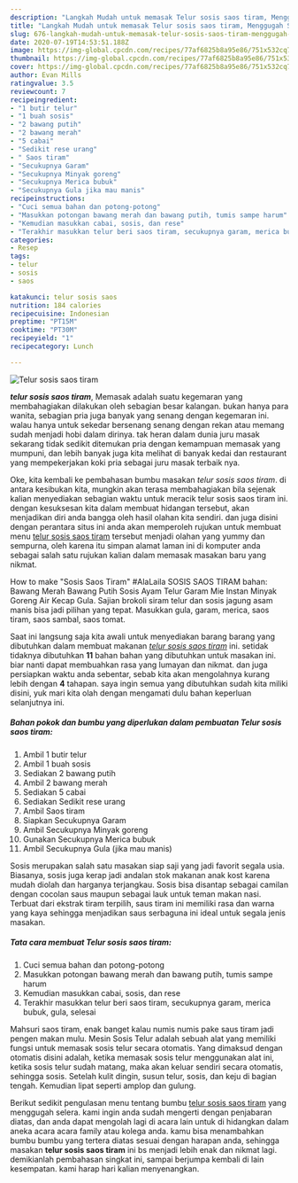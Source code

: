 ```yaml
---
description: "Langkah Mudah untuk memasak Telur sosis saos tiram, Menggugah Selera"
title: "Langkah Mudah untuk memasak Telur sosis saos tiram, Menggugah Selera"
slug: 676-langkah-mudah-untuk-memasak-telur-sosis-saos-tiram-menggugah-selera
date: 2020-07-19T14:53:51.188Z
image: https://img-global.cpcdn.com/recipes/77af6825b8a95e86/751x532cq70/telur-sosis-saos-tiram-foto-resep-utama.jpg
thumbnail: https://img-global.cpcdn.com/recipes/77af6825b8a95e86/751x532cq70/telur-sosis-saos-tiram-foto-resep-utama.jpg
cover: https://img-global.cpcdn.com/recipes/77af6825b8a95e86/751x532cq70/telur-sosis-saos-tiram-foto-resep-utama.jpg
author: Evan Mills
ratingvalue: 3.5
reviewcount: 7
recipeingredient:
- "1 butir telur"
- "1 buah sosis"
- "2 bawang putih"
- "2 bawang merah"
- "5 cabai"
- "Sedikit rese urang"
- " Saos tiram"
- "Secukupnya Garam"
- "Secukupnya Minyak goreng"
- "Secukupnya Merica bubuk"
- "Secukupnya Gula jika mau manis"
recipeinstructions:
- "Cuci semua bahan dan potong-potong"
- "Masukkan potongan bawang merah dan bawang putih, tumis sampe harum"
- "Kemudian masukkan cabai, sosis, dan rese"
- "Terakhir masukkan telur beri saos tiram, secukupnya garam, merica bubuk, gula, selesai"
categories:
- Resep
tags:
- telur
- sosis
- saos

katakunci: telur sosis saos 
nutrition: 184 calories
recipecuisine: Indonesian
preptime: "PT15M"
cooktime: "PT30M"
recipeyield: "1"
recipecategory: Lunch

---
```



![Telur sosis saos tiram](https://img-global.cpcdn.com/recipes/77af6825b8a95e86/751x532cq70/telur-sosis-saos-tiram-foto-resep-utama.jpg)

<b><i>telur sosis saos tiram</i></b>, Memasak adalah suatu kegemaran yang membahagiakan dilakukan oleh sebagian besar kalangan. bukan hanya para wanita, sebagian pria juga banyak yang senang dengan kegemaran ini. walau hanya untuk sekedar bersenang senang dengan rekan atau memang sudah menjadi hobi dalam dirinya. tak heran dalam dunia juru masak sekarang tidak sedikit ditemukan pria dengan kemampuan memasak yang mumpuni, dan lebih banyak juga kita melihat di banyak kedai dan restaurant yang mempekerjakan koki pria sebagai juru masak terbaik nya.

Oke, kita kembali ke pembahasan bumbu masakan <i>telur sosis saos tiram</i>. di antara kesibukan kita, mungkin akan terasa membahagiakan bila sejenak kalian menyediakan sebagian waktu untuk meracik telur sosis saos tiram ini. dengan kesuksesan kita dalam membuat hidangan tersebut, akan menjadikan diri anda bangga oleh hasil olahan kita sendiri. dan juga disini dengan perantara situs ini anda akan memperoleh rujukan untuk membuat menu <u>telur sosis saos tiram</u> tersebut menjadi olahan yang yummy dan sempurna, oleh karena itu simpan alamat laman ini di komputer anda sebagai salah satu rujukan kalian dalam memasak masakan baru yang nikmat.

How to make &#34;Sosis Saos Tiram&#34; #AlaLaila SOSIS SAOS TIRAM bahan: Bawang Merah Bawang Putih Sosis Ayam Telur Garam Mie Instan Minyak Goreng Air Kecap Gula. Sajian brokoli siram telur dan sosis jagung asam manis bisa jadi pilihan yang tepat. Masukkan gula, garam, merica, saos tiram, saos sambal, saos tomat.


Saat ini langsung saja kita awali untuk menyediakan barang barang yang dibutuhkan dalam membuat makanan <u><i>telur sosis saos tiram</i></u> ini. setidak tidaknya dibutuhkan <b>11</b> bahan bahan yang dibutuhkan untuk masakan ini. biar nanti dapat membuahkan rasa yang lumayan dan nikmat. dan juga persiapkan waktu anda sebentar, sebab kita akan mengolahnya kurang lebih dengan <b>4</b> tahapan. saya ingin semua yang dibutuhkan sudah kita miliki disini, yuk mari kita olah dengan mengamati dulu bahan keperluan selanjutnya ini.

<!--inarticleads1-->

##### Bahan pokok dan bumbu yang diperlukan dalam pembuatan Telur sosis saos tiram:

1. Ambil 1 butir telur
1. Ambil 1 buah sosis
1. Sediakan 2 bawang putih
1. Ambil 2 bawang merah
1. Sediakan 5 cabai
1. Sediakan Sedikit rese urang
1. Ambil  Saos tiram
1. Siapkan Secukupnya Garam
1. Ambil Secukupnya Minyak goreng
1. Gunakan Secukupnya Merica bubuk
1. Ambil Secukupnya Gula (jika mau manis)


Sosis merupakan salah satu masakan siap saji yang jadi favorit segala usia. Biasanya, sosis juga kerap jadi andalan stok makanan anak kost karena mudah diolah dan harganya terjangkau. Sosis bisa disantap sebagai camilan dengan cocolan saus maupun sebagai lauk untuk teman makan nasi. Terbuat dari ekstrak tiram terpilih, saus tiram ini memiliki rasa dan warna yang kaya sehingga menjadikan saus serbaguna ini ideal untuk segala jenis masakan. 

<!--inarticleads2-->

##### Tata cara membuat Telur sosis saos tiram:

1. Cuci semua bahan dan potong-potong
1. Masukkan potongan bawang merah dan bawang putih, tumis sampe harum
1. Kemudian masukkan cabai, sosis, dan rese
1. Terakhir masukkan telur beri saos tiram, secukupnya garam, merica bubuk, gula, selesai


Mahsuri saos tiram, enak banget kalau numis numis pake saus tiram jadi pengen makan mulu. Mesin Sosis Telur adalah sebuah alat yang memiliki fungsi untuk memasak sosis telur secara otomatis. Yang dimaksud dengan otomatis disini adalah, ketika memasak sosis telur menggunakan alat ini, ketika sosis telur sudah matang, maka akan keluar sendiri secara otomatis, sehingga sosis. Setelah kulit dingin, susun telur, sosis, dan keju di bagian tengah. Kemudian lipat seperti amplop dan gulung. 

Berikut sedikit pengulasan menu tentang bumbu <u>telur sosis saos tiram</u> yang menggugah selera. kami ingin anda sudah mengerti dengan penjabaran diatas, dan anda dapat mengolah lagi di acara lain untuk di hidangkan dalam aneka acara acara family atau kolega anda. kamu bisa menambahkan bumbu bumbu yang tertera diatas sesuai dengan harapan anda, sehingga masakan <b>telur sosis saos tiram</b> ini bs menjadi lebih enak dan nikmat lagi. demikianlah pembahasan singkat ini, sampai berjumpa kembali di lain kesempatan. kami harap hari kalian menyenangkan.
